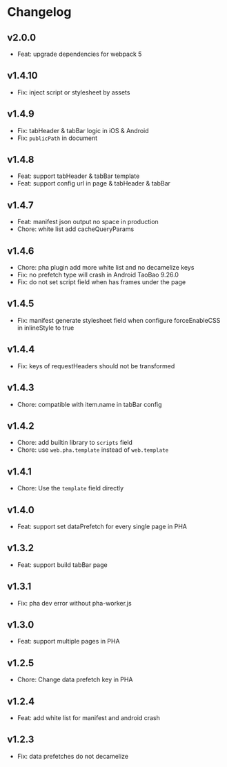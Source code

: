 # Changelog

## v2.0.0

- Feat: upgrade dependencies for webpack 5

## v1.4.10

- Fix: inject script or stylesheet by assets

## v1.4.9

- Fix: tabHeader & tabBar logic in iOS & Android
- Fix: `publicPath` in document

## v1.4.8

- Feat: support tabHeader & tabBar template
- Feat: support config url in page & tabHeader & tabBar

## v1.4.7

- Feat: manifest json output no space in production
- Chore: white list add cacheQueryParams

## v1.4.6

- Chore: pha plugin add more white list and no decamelize keys
- Fix: no prefetch type will crash in Android TaoBao 9.26.0
- Fix:  do not set script field when has frames under the page

## v1.4.5

- Fix: manifest generate stylesheet field when configure forceEnableCSS in inlineStyle to true

## v1.4.4

- Fix: keys of requestHeaders should not be transformed

## v1.4.3

- Chore: compatible with item.name in tabBar config

## v1.4.2

- Chore: add builtin library to `scripts` field
- Chore: use `web.pha.template` instead of `web.template`

## v1.4.1

- Chore: Use the `template` field directly

## v1.4.0

- Feat: support set dataPrefetch for every single page in PHA

## v1.3.2

- Feat: support build tabBar page

## v1.3.1

- Fix: pha dev error without pha-worker.js

## v1.3.0

- Feat: support multiple pages in PHA

## v1.2.5

- Chore: Change data prefetch key in PHA

## v1.2.4

- Feat: add white list for manifest and android crash

## v1.2.3

- Fix: data prefetches do not decamelize

